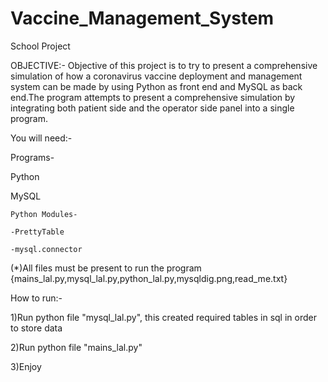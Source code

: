 # Vaccine_Management_System
School Project

OBJECTIVE:-
Objective of this project is to try to present a comprehensive simulation of how a coronavirus vaccine deployment and management system can be made by using Python as front end and MySQL as back end.The program attempts to present a comprehensive simulation by integrating both patient side and the operator side panel into a single program.

You will need:-

Programs-

Python

MySQL

	Python Modules-
	
	-PrettyTable
	
	-mysql.connector

(*)All files must be present to run the program
{mains_lal.py,mysql_lal.py,python_lal.py,mysqldig.png,read_me.txt}

How to run:-

1)Run python file "mysql_lal.py", this created required tables in sql in order to store data

2)Run python file "mains_lal.py"

3)Enjoy
